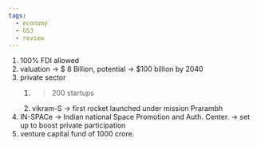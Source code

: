 ```yaml
---
tags:
  - economy
  - GS3
  - review
---
```

1. 100% FDI allowed
2. valuation -> $ 8 Billion, potential -> $100 billion by 2040
3. private sector
	1. > 200 startups
	2. vikram-S -> first rocket launched under mission Prarambh
4. IN-SPACe -> Indian national Space Promotion and Auth. Center. -> set up to boost private participation
5. venture capital fund of 1000 crore.